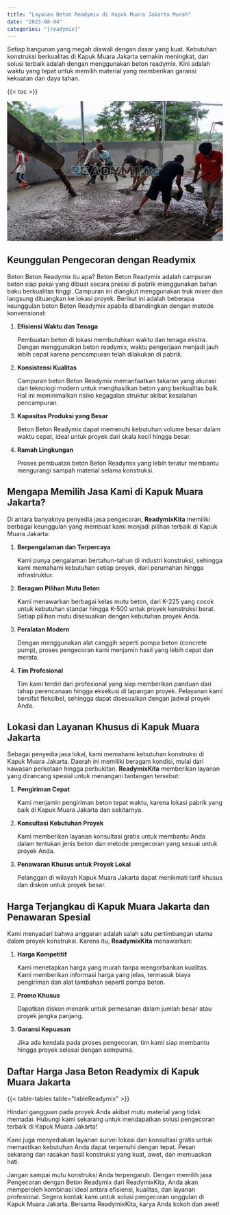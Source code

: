 ```yaml
---
title: "Layanan Beton Readymix di Kapuk Muara Jakarta Murah"
date: "2023-08-04"
categories: "[readymix]"
---
```


Setiap bangunan yang megah diawali dengan dasar yang kuat. Kebutuhan konstruksi berkualitas di Kapuk Muara Jakarta semakin meningkat, dan solusi terbaik adalah dengan menggunakan beton readymix. Kini adalah waktu yang tepat untuk memilih material yang memberikan garansi kekuatan dan daya tahan.

{{< toc >}}

![Layanan Beton Readymix di Kapuk Muara Jakarta Murah](/images/readymix/cor-readymix-07.jpg)

## Keunggulan Pengecoran dengan Readymix

Beton Beton Readymix itu apa? Beton Beton Readymix adalah campuran beton siap pakai yang dibuat secara presisi di pabrik menggunakan bahan baku berkualitas tinggi. Campuran ini diangkut menggunakan truk mixer dan langsung dituangkan ke lokasi proyek. Berikut ini adalah beberapa keunggulan beton Beton Readymix apabila dibandingkan dengan metode konvensional:

1. **Efisiensi Waktu dan Tenaga**

   Pembuatan beton di lokasi membutuhkan waktu dan tenaga ekstra. Dengan menggunakan beton readymix, waktu pengerjaan menjadi jauh lebih cepat karena pencampuran telah dilakukan di pabrik.

2. **Konsistensi Kualitas**

   Campuran beton Beton Readymix memanfaatkan takaran yang akurasi dan teknologi modern untuk menghasilkan beton yang berkualitas baik. Hal ini meminimalkan risiko kegagalan struktur akibat kesalahan pencampuran.

3. **Kapasitas Produksi yang Besar**

   Beton Beton Readymix dapat memenuhi kebutuhan volume besar dalam waktu cepat, ideal untuk proyek dari skala kecil hingga besar.

4. **Ramah Lingkungan**

   Proses pembuatan beton Beton Readymix yang lebih teratur membantu mengurangi sampah material selama konstruksi.

## Mengapa Memilih Jasa Kami di Kapuk Muara Jakarta?

Di antara banyaknya penyedia jasa pengecoran, **ReadymixKita** memiliki berbagai keunggulan yang membuat kami menjadi pilihan terbaik di Kapuk Muara Jakarta:

1. **Berpengalaman dan Terpercaya**

   Kami punya pengalaman bertahun-tahun di industri konstruksi, sehingga kami memahami kebutuhan setiap proyek, dari perumahan hingga infrastruktur.

2. **Beragam Pilihan Mutu Beton**

   Kami menawarkan berbagai kelas mutu beton, dari K-225 yang cocok untuk kebutuhan standar hingga K-500 untuk proyek konstruksi berat. Setiap pilihan mutu disesuaikan dengan kebutuhan proyek Anda.

3. **Peralatan Modern**

   Dengan menggunakan alat canggih seperti pompa beton (concrete pump), proses pengecoran kami menjamin hasil yang lebih cepat dan merata.

4. **Tim Profesional**

   Tim kami terdiri dari profesional yang siap memberikan panduan dari tahap perencanaan hingga eksekusi di lapangan proyek. Pelayanan kami bersifat fleksibel, sehingga dapat disesuaikan dengan jadwal proyek Anda.

## Lokasi dan Layanan Khusus di Kapuk Muara Jakarta

Sebagai penyedia jasa lokal, kami memahami kebutuhan konstruksi di Kapuk Muara Jakarta. Daerah ini memiliki beragam kondisi, mulai dari kawasan perkotaan hingga perbukitan. **ReadymixKita** memberikan layanan yang dirancang spesial untuk menangani tantangan tersebut:

1. **Pengiriman Cepat**

   Kami menjamin pengiriman beton tepat waktu, karena lokasi pabrik yang baik di Kapuk Muara Jakarta dan sekitarnya.

2. **Konsultasi Kebutuhan Proyek**

   Kami memberikan layanan konsultasi gratis untuk membantu Anda dalam tentukan jenis beton dan metode pengecoran yang sesuai untuk proyek Anda.

3. **Penawaran Khusus untuk Proyek Lokal**

   Pelanggan di wilayah Kapuk Muara Jakarta dapat menikmati tarif khusus dan diskon untuk proyek besar.

## Harga Terjangkau di Kapuk Muara Jakarta dan Penawaran Spesial

Kami menyadari bahwa anggaran adalah salah satu pertimbangan utama dalam proyek konstruksi. Karena itu, **ReadymixKita** menawarkan:

1. **Harga Kompetitif**

   Kami menetapkan harga yang murah tanpa mengorbankan kualitas. Kami memberikan informasi harga yang jelas, termasuk biaya pengiriman dan alat tambahan seperti pompa beton.

2. **Promo Khusus**

   Dapatkan diskon menarik untuk pemesanan dalam jumlah besar atau proyek jangka panjang.

3. **Garansi Kepuasan**

   Jika ada kendala pada proses pengecoran, tim kami siap membantu hingga proyek selesai dengan sempurna.

## Daftar Harga Jasa Beton Readymix di Kapuk Muara Jakarta

{{< table-tables table="tableReadymix" >}}

Hindari gangguan pada proyek Anda akibat mutu material yang tidak memadai. Hubungi kami sekarang untuk mendapatkan solusi pengecoran terbaik di Kapuk Muara Jakarta!

Kami juga menyediakan layanan survei lokasi dan konsultasi gratis untuk memastikan kebutuhan Anda dapat terpenuhi dengan tepat. Pesan sekarang dan rasakan hasil konstruksi yang kuat, awet, dan memuaskan hati.

Jangan sampai mutu konstruksi Anda terpengaruh. Dengan memilih jasa Pengecoran dengan Beton Readymix dari ReadymixKita, Anda akan memperoleh kombinasi ideal antara efisiensi, kualitas, dan layanan profesional. Segera kontak kami untuk solusi pengecoran unggulan di Kapuk Muara Jakarta. Bersama ReadymixKita, karya Anda kokoh dan awet!